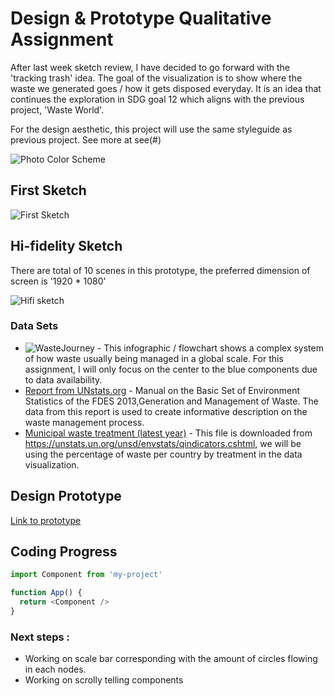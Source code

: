 
# Design & Prototype Qualitative Assignment

After last week sketch review, I have decided to go forward with the 'tracking trash' idea. 
The goal of the visualization is to show where the waste we generated goes / how it gets disposed everyday. It is an idea that continues the exploration in SDG goal 12 which aligns with the previous project, 'Waste World'. 



For the design aesthetic, this project will use the same styleguide as previous project. 
See more at see(#)

![Photo Color Scheme](https://chayanitoey.github.io/MajorStudio1/) 


## First Sketch
![First Sketch](https://chayanitoey.github.io/MajorStudio1/) 


## Hi-fidelity Sketch 
There are total of 10 scenes in this prototype, the preferred dimension of screen is '1920 * 1080'   

![Hifi sketch](https://chayanitoey.github.io/MajorStudio1/) 

### Data Sets
- ![WasteJourney](https://chayanitoey.github.io/MajorStudio1/) - This infographic / flowchart shows a complex system of how waste usually being managed in a global scale. For this assignment, I will only focus on the center to the blue components due to data availability. 
- [Report from UNstats.org](https://linktodocumentation) - Manual on the Basic Set of Environment Statistics of the FDES 2013,Generation and Management of Waste. The data from this report is used to create informative description on the waste management process. 
- [Municipal waste treatment (latest year)](https://linktodocumentation)  - This file is downloaded from https://unstats.un.org/unsd/envstats/qindicators.cshtml, we will be using the percentage of waste per country by treatment in the data visualization. 
## Design Prototype
[Link to prototype](https://www.figma.com/proto/iZpuN7po3fRje15Crstlfp/MajorStudio1--Qualitative-Project?page-id=1%3A15&node-id=22%3A6&viewport=228%2C625%2C0.36&scaling=contain&starting-point-node-id=22%3A6) 



## Coding Progress


```javascript
import Component from 'my-project'

function App() {
  return <Component />
}
```


### Next steps :

- Working on scale bar corresponding with the amount of circles flowing in each nodes. 
- Working on scrolly telling components 
